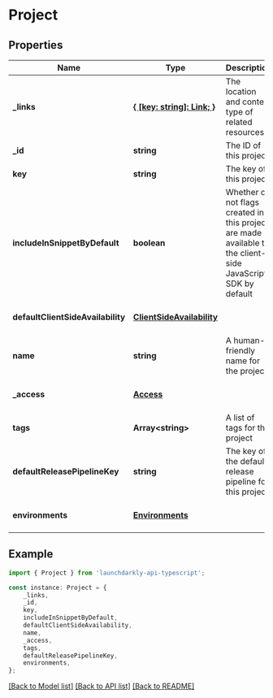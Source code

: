 # Project


## Properties

Name | Type | Description | Notes
------------ | ------------- | ------------- | -------------
**_links** | [**{ [key: string]: Link; }**](Link.md) | The location and content type of related resources | [default to undefined]
**_id** | **string** | The ID of this project | [default to undefined]
**key** | **string** | The key of this project | [default to undefined]
**includeInSnippetByDefault** | **boolean** | Whether or not flags created in this project are made available to the client-side JavaScript SDK by default | [default to undefined]
**defaultClientSideAvailability** | [**ClientSideAvailability**](ClientSideAvailability.md) |  | [optional] [default to undefined]
**name** | **string** | A human-friendly name for the project | [default to undefined]
**_access** | [**Access**](Access.md) |  | [optional] [default to undefined]
**tags** | **Array&lt;string&gt;** | A list of tags for the project | [default to undefined]
**defaultReleasePipelineKey** | **string** | The key of the default release pipeline for this project | [optional] [default to undefined]
**environments** | [**Environments**](Environments.md) |  | [optional] [default to undefined]

## Example

```typescript
import { Project } from 'launchdarkly-api-typescript';

const instance: Project = {
    _links,
    _id,
    key,
    includeInSnippetByDefault,
    defaultClientSideAvailability,
    name,
    _access,
    tags,
    defaultReleasePipelineKey,
    environments,
};
```

[[Back to Model list]](../README.md#documentation-for-models) [[Back to API list]](../README.md#documentation-for-api-endpoints) [[Back to README]](../README.md)
